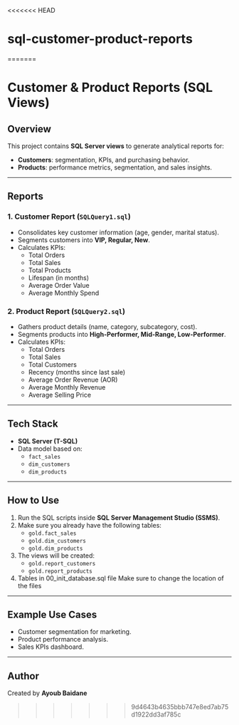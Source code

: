 <<<<<<< HEAD

# sql-customer-product-reports

=======

# Customer & Product Reports (SQL Views)

## Overview

This project contains **SQL Server views** to generate analytical reports for:

- **Customers**: segmentation, KPIs, and purchasing behavior.
- **Products**: performance metrics, segmentation, and sales insights.

---

## Reports

### 1. Customer Report (`SQLQuery1.sql`)

- Consolidates key customer information (age, gender, marital status).
- Segments customers into **VIP, Regular, New**.
- Calculates KPIs:
  - Total Orders
  - Total Sales
  - Total Products
  - Lifespan (in months)
  - Average Order Value
  - Average Monthly Spend

### 2. Product Report (`SQLQuery2.sql`)

- Gathers product details (name, category, subcategory, cost).
- Segments products into **High-Performer, Mid-Range, Low-Performer**.
- Calculates KPIs:
  - Total Orders
  - Total Sales
  - Total Customers
  - Recency (months since last sale)
  - Average Order Revenue (AOR)
  - Average Monthly Revenue
  - Average Selling Price

---

## Tech Stack

- **SQL Server (T-SQL)**
- Data model based on:
  - `fact_sales`
  - `dim_customers`
  - `dim_products`

---

## How to Use

1. Run the SQL scripts inside **SQL Server Management Studio (SSMS)**.
2. Make sure you already have the following tables:
   - `gold.fact_sales`
   - `gold.dim_customers`
   - `gold.dim_products`
3. The views will be created:
   - `gold.report_customers`
   - `gold.report_products`
4. Tables in 00_init_database.sql file Make sure to change the location of the files

---

## Example Use Cases

- Customer segmentation for marketing.
- Product performance analysis.
- Sales KPIs dashboard.

---

## Author

Created by **Ayoub Baidane**

> > > > > > > 9d4643b4635bbb747e8ed7ab75d1922dd3af785c
